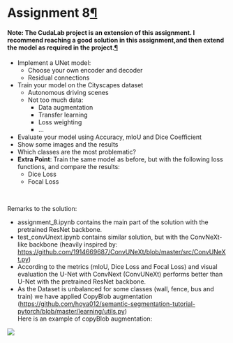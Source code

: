 <div class="jp-RenderedHTMLCommon jp-RenderedMarkdown jp-MarkdownOutput " data-mime-type="text/markdown">
<h1 id="Assignment-8">Assignment 8<a class="anchor-link" href="#Assignment-8">¶</a></h1><h4 id="Note:-The-CudaLab-project-is-an-extension-of-this-assignment.-I-recommend-reaching-a-good-solution-in-this-assignment,and-then-extend-the-model-as-required-in-the-project."><strong>Note:</strong> The CudaLab project is an extension of this assignment. I recommend reaching a good solution in this assignment,and then extend the model as required in the project.<a class="anchor-link" href="#Note:-The-CudaLab-project-is-an-extension-of-this-assignment.-I-recommend-reaching-a-good-solution-in-this-assignment,and-then-extend-the-model-as-required-in-the-project.">¶</a></h4><ul>
<li>Implement a UNet model:<ul>
<li>Choose your own encoder and decoder</li>
<li>Residual connections</li>
</ul>
</li>
<li>Train your model on the Cityscapes dataset<ul>
<li>Autonomous driving scenes</li>
<li>Not too much data:<ul>
<li>Data augmentation</li>
<li>Transfer learning</li>
<li>Loss weighting</li>
<li>...</li>
</ul>
</li>
</ul>
</li>
<li>Evaluate your model using Accuracy, mIoU and Dice Coefficient</li>
<li>Show some images and the results</li>
<li>Which classes are the most problematic?</li>
<li><strong>Extra Point</strong>: Train the same model as before, but with the following loss functions, and compare the results:<ul>
<li>Dice Loss</li>
<li>Focal Loss</li>
</ul>
</li>
</ul>

</div>
<br>

Remarks to the solution:

* assignment_8.ipynb contains the main part of the solution with the pretrained ResNet backbone. 
* test_convUnext.ipynb contains similar solution, but with the ConvNeXt-like backbone (heavily inspired by: https://github.com/1914669687/ConvUNeXt/blob/master/src/ConvUNeXt.py)
* According to the metrics (mIoU, Dice Loss and Focal Loss) and visual evaluation the U-Net with ConvNext (ConvUNeXt) performs better than U-Net with the pretrained ResNet backbone.
* As the Dataset is unbalanced for some classes (wall, fence, bus and train) we have applied CopyBlob augmentation (https://github.com/hoya012/semantic-segmentation-tutorial-pytorch/blob/master/learning/utils.py)
<br> Here is an example of copyBlob augmentation:
<img src="https://github.com/SergShel/cudaLab/blob/main/Assignment_8/resources/copyBlobSample.png">

